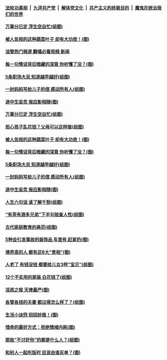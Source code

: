 ####  [法轮功真相](../../../../basic/blob/master/README.md?t=05151201) &nbsp;|&nbsp; [九评共产党](../../../../9ping.md/blob/master/README.md?t=05151201) &nbsp;|&nbsp; [解体党文化](../../../../jtdwh.md/blob/master/README.md?t=05151201)  &nbsp;|&nbsp; [共产主义的终极目的](../../../../gczydzjmd.md/blob/master/README.md?t=05151201) &nbsp;|&nbsp; [魔鬼在统治我们的世界](../../../../mgztzwmdsj.md/blob/master/README.md?t=05151201) 

#### [万事分已定 浮生空自忙(组图)](../pages/p8/1006380.md?t=05151201) 

#### [被人忽视的这种蔬菜叶子 却有大功效！(图)](../pages/p8/992259.md?t=05151201) 

#### [油管热门频道 翻墙必看视频 新闻](http://45.76.130.85:81/youtube.html?05151201)

#### [每一句情话背后暗藏的深意 你听懂了没？(图)](../pages/p8/1006167.md?t=05151201) 

#### [5条职场大忌 知道越早越好(组图)](../pages/p8/1005812.md?t=05151201) 

#### [一封妈妈写给儿子的信 感动所有人(组图)](../pages/p8/1005811.md?t=05151201) 

#### [迷中生妄念 报应影相随(图)](../pages/p8/1006255.md?t=05151201) 

#### [万事分已定 浮生空自忙(组图)](../pages/p8/1006380.md?t=05151201) 

#### [担心孩子乱花钱？父母可以这样做(组图)](../pages/p8/1006388.md?t=05151201) 

#### [被人忽视的这种蔬菜叶子 却有大功效！(图)](../pages/p8/992259.md?t=05151201) 

#### [每一句情话背后暗藏的深意 你听懂了没？(图)](../pages/p8/1006167.md?t=05151201) 

#### [5条职场大忌 知道越早越好(组图)](../pages/p8/1005812.md?t=05151201) 

#### [一封妈妈写给儿子的信 感动所有人(组图)](../pages/p8/1005811.md?t=05151201) 

#### [迷中生妄念 报应影相随(图)](../pages/p8/1006255.md?t=05151201) 

#### [人生六句话 读了解千愁(组图)](../pages/p8/1006065.md?t=05151201) 

#### [“有茶有酒多兄弟”下半句验查人性(组图)](../pages/p8/1005247.md?t=05151201) 

#### [古代家庭教育的典范(组图)](../pages/p8/1006092.md?t=05151201) 

#### [5种会引发事故的装饰品 车里有 赶紧扔(图)](../pages/p8/1005804.md?t=05151201) 

#### [境界高的人 都有这8大“贵相”(图)](../pages/p8/1006179.md?t=05151201) 

#### [人老了 有钱没钱 都要给儿女3样“宝贝”(组图)](../pages/p8/1004858.md?t=05151201) 

#### [12个不实用的家装 白花钱了(组图)](../pages/p8/1005249.md?t=05151201) 

#### [淫恶之报 天律最严(图)](../pages/p8/1006067.md?t=05151201) 

#### [各管各钱的夫妻 都过得怎么样了？(组图)](../pages/p8/1005191.md?t=05151201) 

#### [生活小诀窍 招招妙哉！(图)](../pages/p8/1005825.md?t=05151201) 

#### [惜命的最好方式：拒绝情绪内耗(图)](../pages/p8/1005617.md?t=05151201) 

#### [那些“不讨好你”的都是什么人？(组图)](../pages/p8/1005072.md?t=05151201) 

#### [和别人一起吃饭时 应该由谁买单？(图)](../pages/p8/1005958.md?t=05151201) 

<img src='http://gfw-breaker.win/goodnews/indexes/p8.md' width='0px' height='0px'/>
